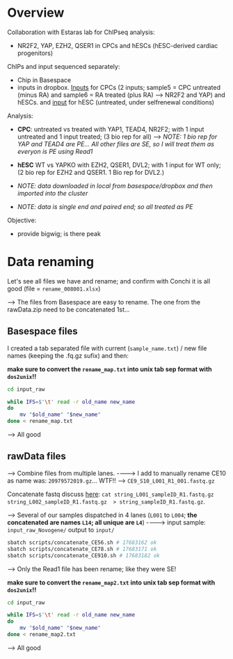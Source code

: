 # Overview

Collaboration with Estaras lab for ChIPseq analysis:
- NR2F2, YAP, EZH2, QSER1 in CPCs and hESCs (hESC-derived cardiac progenitors)


ChIPs and input sequenced separately:
- Chip in Basespace
- inputs in dropbox. [Inputs](https://www.dropbox.com/t/5CJhDwoT2KBPREhG) for CPCs (2 inputs; sample5 = CPC untreated (minus RA) and sample6 = RA treated (plus RA) --> NR2F2 and YAP) and hESCs. and [input](https://www.dropbox.com/t/qUo4hA4bsNk6bK8J) for hESC (untreated, under selfrenewal conditions)

Analysis:
- **CPC**: untreated vs treated with YAP1, TEAD4, NR2F2; with 1 input untreated and 1 input treated; (3 bio rep for all) --> *NOTE: 1 bio rep for YAP and TEAD4 are PE... All other files are SE, so I will treat them as everyon is PE using Read1*
- **hESC** WT vs YAPKO with EZH2, QSER1, DVL2; with 1 input for WT only; (2 bio rep for EZH2 and QSER1. 1 Bio rep for DVL2.)



- *NOTE: data downloaded in local from basespace/dropbox and then imported into the cluster*
- *NOTE: data is single end and paired end; so all treated as PE*


Objective:
- provide bigwig; is there peak


# Data renaming

Let's see all files we have and rename; and confirm with Conchi it is all good (file = `rename_008001.xlsx`)

--> The files from Basespace are easy to rename. The one from the rawData.zip need to be concatenated 1st...

## Basespace files
I created a tab separated file with current (`sample_name.txt`) / new file names (keeping the .fq.gz sufix) and then:

**make sure to convert the `rename_map.txt` into unix tab sep  format with `dos2unix`!!**

```bash
cd input_raw

while IFS=$'\t' read -r old_name new_name
do
    mv "$old_name" "$new_name"
done < rename_map.txt
```

--> All good 


## rawData files

--> Combine files from multiple lanes.
----> I add to manually rename CE10 as name was: `20979572019.gz`... WTF!! --> `CE9_S10_L001_R1_001.fastq.gz`

Concatenate fastq discuss [here](https://www.biostars.org/p/317385/): `cat string_L001_sampleID_R1.fastq.gz string_L002_sampleID_R1.fastq.gz  > string_sampleID_R1.fastq.gz`.

--> Several of our samples dispatched in 4 lanes (`L001` to `L004`; **the concatenated are names `L14`; all unique are `L4`**)
----> input sample: `input_raw_Novogene/` output to `input/`

```bash
sbatch scripts/concatenate_CE56.sh # 17683162 ok
sbatch scripts/concatenate_CE78.sh # 17683171 ok
sbatch scripts/concatenate_CE910.sh # 17683182 ok

```

--> Only the Read1 file has been rename; like they were SE!



**make sure to convert the `rename_map2.txt` into unix tab sep  format with `dos2unix`!!**

```bash
cd input_raw

while IFS=$'\t' read -r old_name new_name
do
    mv "$old_name" "$new_name"
done < rename_map2.txt
```

--> All good 